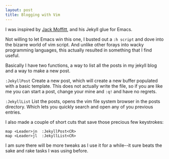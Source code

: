 ```yaml
---
layout: post
title: Blogging with Vim
---
```


I was inspired by [Jack Moffitt](http://metajack.im/2009/01/02/manage-jekyll-from-emacs/), and his Jekyll glue for Emacs.

Not willing to let Emacs win this one, I busted out a `:h script` and dove into the bizarre world of vim script. And unlike other forays into wacky programming languages, this actually resulted in something that I find useful.

Basically I have two functions, a way to list all the posts in my jekyll blog and a way to make a new post.

`:JekyllPost` Create a new post, which will create a new buffer populated with a basic template. This does not actually write the file, so if you are like me you can start a post, change your mine and `:q!` and have no regrets.

`:JekyllList` List the posts, opens the vim file system browser in the posts directory. Which lets you quickly search and open any of you previous entries.

I also made a couple of short cuts that save those precious few keystrokes:

    map <Leader>jn  :JekyllPost<CR>
    map <Leader>jl  :JekyllList<CR>

I am sure there will be more tweaks as I use it for a while--it sure beats the sake and rake tasks I was using before.
